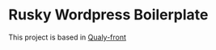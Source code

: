 # Rusky Wordpress Boilerplate

This project is based in [Qualy-front](https://github.com/Qualy-org/qualy-front)